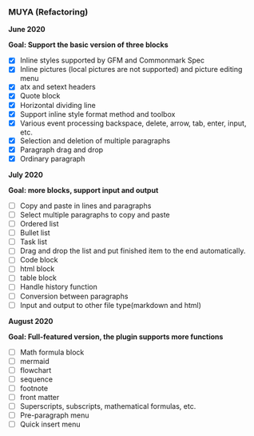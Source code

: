 ### MUYA (Refactoring)

**June 2020**

**Goal: Support the basic version of three blocks**

- [x] Inline styles supported by GFM and Commonmark Spec
- [x] Inline pictures (local pictures are not supported) and picture editing menu
- [x] atx and setext headers
- [x] Quote block
- [x] Horizontal dividing line
- [x] Support inline style format method and toolbox
- [x] Various event processing backspace, delete, arrow, tab, enter, input, etc.
- [x] Selection and deletion of multiple paragraphs
- [x] Paragraph drag and drop
- [x] Ordinary paragraph

**July 2020**

**Goal: more blocks, support input and output**

- [ ] Copy and paste in lines and paragraphs
- [ ] Select multiple paragraphs to copy and paste
- [ ] Ordered list
- [ ] Bullet list
- [ ] Task list
- [ ] Drag and drop the list and put finished item to the end automatically.
- [ ] Code block
- [ ] html block
- [ ] table block
- [ ] Handle history function
- [ ] Conversion between paragraphs
- [ ] Input and output to other file type(markdown and html)

**August 2020**

**Goal: Full-featured version, the plugin supports more functions**

- [ ] Math formula block
- [ ] mermaid
- [ ] flowchart
- [ ] sequence
- [ ] footnote
- [ ] front matter
- [ ] Superscripts, subscripts, mathematical formulas, etc.
- [ ] Pre-paragraph menu
- [ ] Quick insert menu